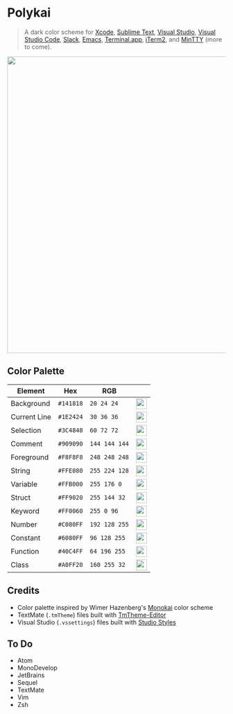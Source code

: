# Polykai

> A dark color scheme for [Xcode](https://itunes.apple.com/us/app/xcode/id497799835), [Sublime Text](https://www.sublimetext.com/), [Visual Studio](https://www.visualstudio.com/), [Visual Studio Code](https://code.visualstudio.com/), [Slack](https://slack.com/), [Emacs](https://www.gnu.org/software/emacs/), [Terminal.app](http://www.apple.com/osx/apps), [iTerm2](https://www.iterm2.com/), and [MinTTY](https://mintty.github.io/) (more to come).

<img src="https://github.com/adamgraham/polykai/blob/master/img/Polykai.png" width="900" height="684">

## Color Palette

| Element                | Hex       | RGB           |  |
|------------------------|-----------|---------------|-------|
| Background             | `#141818` | `20 24 24`    | <img src="https://github.com/adamgraham/polykai/blob/master/img/%23141818.png" width="25" height="25"> |
| Current Line           | `#1E2424` | `30 36 36`    | <img src="https://github.com/adamgraham/polykai/blob/master/img/%231E2424.png" width="25" height="25"> 
| Selection              | `#3C4848` | `60 72 72`    | <img src="https://github.com/adamgraham/polykai/blob/master/img/%233C4848.png" width="25" height="25"> 
| Comment                | `#909090` | `144 144 144` | <img src="https://github.com/adamgraham/polykai/blob/master/img/%23909090.png" width="25" height="25"> 
| Foreground             | `#F8F8F8` | `248 248 248` | <img src="https://github.com/adamgraham/polykai/blob/master/img/%23F8F8F8.png" width="25" height="25"> 
| String                 | `#FFE080` | `255 224 128` | <img src="https://github.com/adamgraham/polykai/blob/master/img/%23FFE080.png" width="25" height="25"> 
| Variable               | `#FFB000` | `255 176 0`   | <img src="https://github.com/adamgraham/polykai/blob/master/img/%23FFB000.png" width="25" height="25"> 
| Struct                 | `#FF9020` | `255 144 32`  | <img src="https://github.com/adamgraham/polykai/blob/master/img/%23FF9020.png" width="25" height="25"> 
| Keyword                | `#FF0060` | `255 0 96`    | <img src="https://github.com/adamgraham/polykai/blob/master/img/%23FF0060.png" width="25" height="25"> 
| Number                 | `#C080FF` | `192 128 255` | <img src="https://github.com/adamgraham/polykai/blob/master/img/%23C080FF.png" width="25" height="25"> 
| Constant               | `#6080FF` | `96 128 255`  | <img src="https://github.com/adamgraham/polykai/blob/master/img/%236080FF.png" width="25" height="25"> 
| Function               | `#40C4FF` | `64 196 255`  | <img src="https://github.com/adamgraham/polykai/blob/master/img/%2340C4FF.png" width="25" height="25"> 
| Class                  | `#A0FF20` | `160 255 32`  | <img src="https://github.com/adamgraham/polykai/blob/master/img/%23A0FF20.png" width="25" height="25"> 

## Credits

- Color palette inspired by Wimer Hazenberg's [Monokai](http://www.monokai.nl/blog/2006/07/15/textmate-color-theme/) color scheme
- TextMate (`.tmTheme`) files built with [TmTheme-Editor](https://tmtheme-editor.herokuapp.com/#!/editor/theme/Monokai)
- Visual Studio (`.vssettings`) files built with [Studio Styles](https://studiostyl.es/schemes/polykai)

## To Do

- Atom
- MonoDevelop
- JetBrains
- Sequel
- TextMate
- Vim
- Zsh
